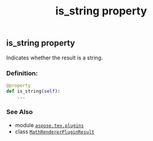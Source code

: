 ﻿---
title: is_string property
second_title: Aspose.TeX for Python via .NET API References
description: 
type: docs
weight: 90
url: /python-net/aspose.tex.plugins/mathrendererpluginresult/is_string/
is_root: false
---

## is_string property


Indicates whether the result is a string.
### Definition:
```python
@property
def is_string(self):
    ...
```

### See Also
* module [`aspose.tex.plugins`](../../)
* class [`MathRendererPluginResult`](/tex/python-net/aspose.tex.plugins/mathrendererpluginresult)
